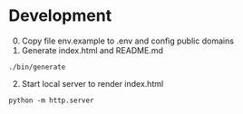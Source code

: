 # Development

0. Copy file env.example to .env and config public domains
1. Generate index.html and README.md

```
./bin/generate
```

2. Start local server to render index.html

```
python -m http.server
```
